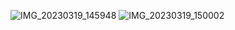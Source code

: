 
![IMG_20230319_145948](https://user-images.githubusercontent.com/99819240/226173803-8ad2d333-c2ab-49be-9c96-6e6fbddb0333.jpg)
![IMG_20230319_150002](https://user-images.githubusercontent.com/99819240/226173812-0e6184cf-0fa7-4a41-841c-342156d2d6c1.jpg)
